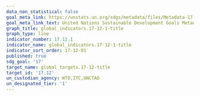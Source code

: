 ```yaml
---
data_non_statistical: false
goal_meta_link: https://unstats.un.org/sdgs/metadata/files/Metadata-17-12-01.pdf
goal_meta_link_text: United Nations Sustainable Development Goals Metadata (pdf 468kB)
graph_title: global_indicators.17-12-1-title
graph_type: line
indicator_number: 17.12.1
indicator_name: global_indicators.17-12-1-title
indicator_sort_order: 17-12-01
published: true
sdg_goal: '17'
target_name: global_targets.17-12-title
target_id: '17.12'
un_custodian_agency: WTO,ITC,UNCTAD
un_designated_tier: '1'
---
```

